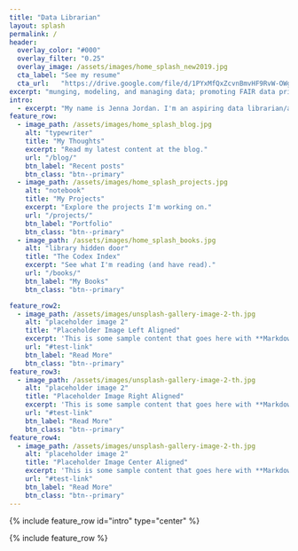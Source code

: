 ```yaml
---
title: "Data Librarian"
layout: splash
permalink: /
header:
  overlay_color: "#000"
  overlay_filter: "0.25"
  overlay_image: /assets/images/home_splash_new2019.jpg
  cta_label: "See my resume"
  cta_url:   "https://drive.google.com/file/d/1PYxMfQxZcvnBmvHF9RvW-OWgMPQ7LF4r/view?usp=sharing"
excerpt: "munging, modeling, and managing data; promoting FAIR data principles, data literacy and data ethics; improving data resources for political scientists"
intro:
  - excerpt: "My name is Jenna Jordan. I'm an aspiring data librarian/analyst, about to graduate with a Masters in Library and Information Science from the University of Illinois at Urbana Champaign. Here you can read about the classes I've taken while completing my MSLIS at UIUC, my thoughts and experiences while working my way through grad school, and the projects I've worked on along the way. You can also find out a little bit more about me - including some of my favorite books!"
feature_row:
  - image_path: /assets/images/home_splash_blog.jpg
    alt: "typewriter"
    title: "My Thoughts"
    excerpt: "Read my latest content at the blog."
    url: "/blog/"
    btn_label: "Recent posts"
    btn_class: "btn--primary"
  - image_path: /assets/images/home_splash_projects.jpg
    alt: "notebook"
    title: "My Projects"
    excerpt: "Explore the projects I'm working on."
    url: "/projects/"
    btn_label: "Portfolio"
    btn_class: "btn--primary"
  - image_path: /assets/images/home_splash_books.jpg
    alt: "library hidden door"
    title: "The Codex Index"
    excerpt: "See what I'm reading (and have read)."
    url: "/books/"
    btn_label: "My Books"
    btn_class: "btn--primary"

feature_row2:
  - image_path: /assets/images/unsplash-gallery-image-2-th.jpg
    alt: "placeholder image 2"
    title: "Placeholder Image Left Aligned"
    excerpt: 'This is some sample content that goes here with **Markdown** formatting. Left aligned with `type="left"`'
    url: "#test-link"
    btn_label: "Read More"
    btn_class: "btn--primary"
feature_row3:
  - image_path: /assets/images/unsplash-gallery-image-2-th.jpg
    alt: "placeholder image 2"
    title: "Placeholder Image Right Aligned"
    excerpt: 'This is some sample content that goes here with **Markdown** formatting. Right aligned with `type="right"`'
    url: "#test-link"
    btn_label: "Read More"
    btn_class: "btn--primary"
feature_row4:
  - image_path: /assets/images/unsplash-gallery-image-2-th.jpg
    alt: "placeholder image 2"
    title: "Placeholder Image Center Aligned"
    excerpt: 'This is some sample content that goes here with **Markdown** formatting. Centered with `type="center"`'
    url: "#test-link"
    btn_label: "Read More"
    btn_class: "btn--primary"
---
```


{% include feature_row id="intro" type="center" %}

{% include feature_row %}

<!--
{% include feature_row id="feature_row2" type="left" %}

{% include feature_row id="feature_row3" type="right" %}

{% include feature_row id="feature_row4" type="center" %}-->
